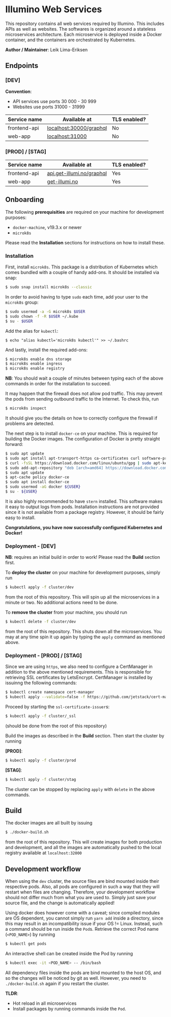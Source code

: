 # Illumino Web Services

This repository contains all web services required by Illumino. This includes APIs as well as websites. The softwares is organized around a stateless microservices architecture. Each microservice is deployed inside a Docker container, and the containers are orchestrated by Kubernetes.

**Author / Maintainer**: Leik Lima-Eriksen

## Endpoints

### [DEV]

**Convention**:

* API services use ports 30 000 - 30 999
* Websites use ports 31000 - 31999

|  Service name | Available at  |  TLS enabled? |
|---|---|---|
| frontend-api | [localhost:30000/graphql](localhost:30000/graphql) | No |
| web-app | [localhost:31000](localhost:31000) | No |

### [PROD] / [STAG]
|  Service name | Available at  |  TLS enabled? |
|---|---|---|
| frontend-api | [api.get-illumi.no/graphql](api.get-illumi.no/graphql) | Yes |
| web-app | [get-illumi.no](get-illumi.no) | Yes|

## Onboarding

The following **prerequisities** are required on your machine for development purposes:

- `docker-machine`, v19.3.x or newer
- `microk8s`

Please read the **Installation** sections for instructions on how to install these.

### Installation

First, install `microk8s`. This package is a distribution of Kubernetes which comes bundled with a couple of handy add-ons. It should be installed via snap:

```bash
$ sudo snap install microk8s --classic
```

In order to avoid having to type `sudo` each time, add your user to the `microk8s` group:

```bash
$ sudo usermod -a -G microk8s $USER
$ sudo chown -f -R $USER ~/.kube
$ su - $USER
```

Add the alias for `kubectl`:

```
$ echo "alias kubectl='microk8s kubectl'" >> ~/.bashrc
```

And lastly, install the required add-ons:
```bash
$ microk8s enable dns storage
$ microk8s enable ingress
$ microk8s enable registry
```

**NB**: You should wait a couple of minutes between typing each of the above commands in order for the installation to succeed.

It may happen that the firewall does not allow pod traffic. This may prevent the pods from sending outbound traffic to the Internet. To check this, run
```bash
$ microk8s inspect
```
It should give you the details on how to correctly configure the firewall if problems are detected.

The next step is to install `docker-ce` on your machine. This is required for building the Docker images. The configuration of Docker is pretty straight forward:

```bash
$ sudo apt update
$ sudo apt install apt-transport-https ca-certificates curl software-properties-common
$ curl -fsSL https://download.docker.com/linux/ubuntu/gpg | sudo apt-key add -
$ sudo add-apt-repository "deb [arch=amd64] https://download.docker.com/linux/ubuntu bionic stable"
$ sudo apt update
$ apt-cache policy docker-ce
$ sudo apt install docker-ce
$ sudo usermod -aG docker ${USER}
$ su - ${USER}
```

It is also highly recommended to have `stern` installed. This software makes it easy to output logs from pods. Installation instructions are not provided since it is not available from a package registry. However, it should be fairly easy to install.

**Congratulations, you have now successfully configured Kubernetes and Docker!**

### Deployment - [DEV]

**NB**: requires an initial build in order to work! Please read the **Build** section first.

To **deploy the cluster** on your machine for development purposes, simply run

```bash
$ kubectl apply -f cluster/dev
```

from the root of this repository. This will spin up all the microservices in a minute or two. No additional actions need to be done.

To **remove the cluster** from your machine, you should run

```bash
$ kubectl delete -f cluster/dev
```

from the root of this repository. This shuts down all the microservices. You may at any time spin it up again by typing the `apply` command as mentioned above.

### Deployment - [PROD] / [STAG]

Since we are using `https`, we also need to configure a CertManager in addition to the above mentioned requirements. This is responsible for retrieving SSL certificates by LetsEncrypt. CertManager is installed by issuinng the following commands:

```bash
$ kubectl create namespace cert-manager
$ kubectl apply --validate=false -f https://github.com/jetstack/cert-manager/releases/download/v0.12.0/cert-manager.yaml
```

Proceed by starting the `ssl-certificate-issuer`s:
```bash
$ kubectl apply -f cluster/_ssl
```
(should be done from the root of this repository)

Build the images as described in the **Build** section. Then start the cluster by running

**[PROD]**:
```bash
$ kubectl apply -f cluster/prod
```

**[STAG]**:

```bash
$ kubectl apply -f cluster/stag
```

The cluster can be stopped by replacing `apply` with `delete` in the above commands.

## Build

The docker images are all built by issuing

```bash
$ ./docker-build.sh
```

from the root of this repository. This will create images for both production and development, and all the images are automatically pushed to the local registry available at `localhost:32000`

## Development workflow

When using the `dev` cluster, the source files are bind mounted inside their respective pods. Also, all pods are configured in such a way that they will restart when files are changing. Therefore, your development workflow should not differ much from what you are used to. Simply just save your source file, and the change is automatically applied!


Using docker does however come with a caveat; since compiled modules are OS dependent, you cannot simply run `yarn add` inside a directory, since this may result in an incompatibility issue if your OS != Linux. Instead, such a command should be run inside the `Pod`s. Retrieve the correct Pod name (`<POD_NAME>`) by running

```bash
$ kubectl get pods
```

An interactive shell can be created inside the Pod by running

```bash
$ kubectl exec -it <POD_NAME> -- /bin/bash
```

All dependency files inside the pods are bind mounted to the host OS, and so the changes will be noticed by git as well. However, you need to `./docker-build.sh` again if you restart the cluster.


**TLDR**:

- Hot reload in all microservices
- Install packages by running commands inside the `Pod`.
